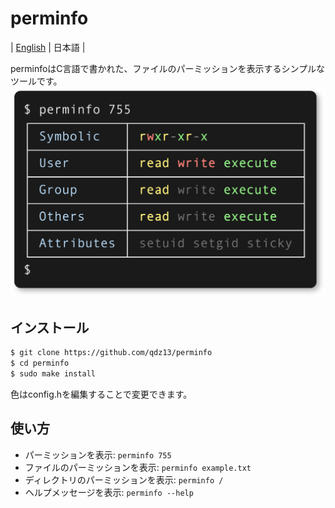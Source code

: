 # perminfo
| [English](README.md) | 日本語 |

perminfoはC言語で書かれた、ファイルのパーミッションを表示するシンプルなツールです。
<img src="preview.png" width="600">

## インストール
```sh
$ git clone https://github.com/qdz13/perminfo
$ cd perminfo
$ sudo make install
```
色はconfig.hを編集することで変更できます。

## 使い方
* パーミッションを表示: `perminfo 755`
* ファイルのパーミッションを表示: `perminfo example.txt`
* ディレクトリのパーミッションを表示: `perminfo /`
* ヘルプメッセージを表示: `perminfo --help`
